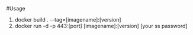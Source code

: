 #Usage

1. docker build . --tag=[imagename]:[version]
2. docker run -d -p 443:[port] [imagename]:[version] [your ss password]
